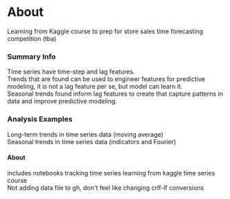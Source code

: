 # About 
Learning from Kaggle course to prep for store sales time forecasting competition (tba)

### Summary Info
Time series have time-step and lag features.  
Trends that are found can be used to engineer features for predictive modeling, it is not a lag feature per se, but model can learn it.   
Seasonal trends found inform lag features to create that capture patterns in data and improve predictive modeling.

### Analysis Examples
Long-term trends in time series data (moving average)  
Seasonal trends in time series data (indicators and Fourier)  

#### About
includes notebooks tracking time series learning from kaggle time series course  
Not adding data file to gh, don't feel like changing crlf-lf conversions  
